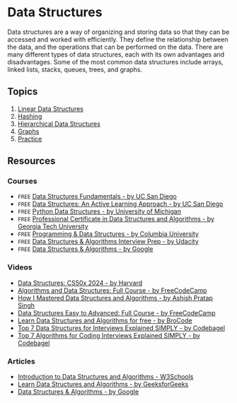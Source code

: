 # Data Structures

Data structures are a way of organizing and storing data so that they can be accessed and worked with efficiently. They define the relationship between the data, and the operations that can be performed on the data. There are many different types of data structures, each with its own advantages and disadvantages. Some of the most common data structures include arrays, linked lists, stacks, queues, trees, and graphs.

## Topics

1. [Linear Data Structures](./1-linear)
2. [Hashing](./2-hashing)
3. [Hierarchical Data Structures](./3-hierarchical)
4. [Graphs](./4-graphs)
5. [Practice](./practice)

## Resources

### Courses

- `FREE` [Data Structures Fundamentals - by UC San Diego](https://www.edx.org/learn/data-structures/the-university-of-california-san-diego-data-structures-fundamentals)
- `FREE` [Data Structures: An Active Learning Approach - by UC San Diego](https://www.edx.org/learn/data-structures/the-university-of-california-san-diego-data-structures-an-active-learning-approach)
- `FREE` [Python Data Structures - by University of Michigan](https://www.edx.org/learn/python/the-university-of-michigan-python-data-structures)
- `FREE` [Professional Certificate in Data Structures and Algorithms - by Georgia Tech University](https://www.edx.org/certificates/professional-certificate/gtx-data-structures-and-algorithms)
- `FREE` [Programming & Data Structures - by Columbia University](https://www.edx.org/learn/computer-science/columbia-university-programming-data-structures)
- `FREE` [Data Structures & Algorithms Interview Prep - by Udacity](https://www.udacity.com/course/data-structures-and-algorithms-interview-prep--cd13172)
- `FREE` [Data Structures & Algorithms - by Google](https://techdevguide.withgoogle.com/paths/data-structures-and-algorithms/)

### Videos


- [Data Structures: CS50x 2024 - by Harvard](https://youtu.be/0euvEdPwQnQ)
- [Algorithms and Data Structures: Full Course - by FreeCodeCamp](https://youtu.be/8hly31xKli0)
- [How I Mastered Data Structures and Algorithms - by Ashish Pratap Singh](https://youtu.be/F-ao3Q6I2Fc)
- [Data Structures Easy to Advanced: Full Course - by FreeCodeCamp](https://youtu.be/RBSGKlAvoiM)
- [Learn Data Structures and Algorithms for free - by BroCode](https://youtu.be/CBYHwZcbD-s)
- [Top 7 Data Structures for Interviews Explained SIMPLY - by Codebagel](https://youtu.be/cQWr9DFE1ww)
- [Top 7 Algorithms for Coding Interviews Explained SIMPLY - by Codebagel](https://youtu.be/kp3fCihUXEg)

### Articles

- [Introduction to Data Structures and Algorithms - W3Schools](https://www.w3schools.com/dsa/dsa_intro.php)
- [Learn Data Structures and Algorithms - by GeeksforGeeks](https://www.geeksforgeeks.org/learn-data-structures-and-algorithms-dsa-tutorial/)
- [Data Structures & Algorithms - by Google](https://techdevguide.withgoogle.com/paths/data-structures-and-algorithms/)
